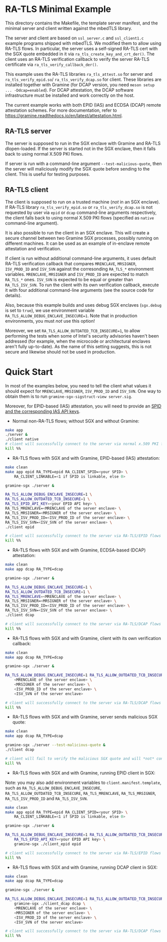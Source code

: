 # RA-TLS Minimal Example

This directory contains the Makefile, the template server manifest, and the
minimal server and client written against the mbedTLS library.

The server and client are based on `ssl_server.c` and `ssl_client1.c` example
programs shipped with mbedTLS. We modified them to allow using RA-TLS flows. In
particular, the server uses a self-signed RA-TLS cert with the SGX quote
embedded in it via `ra_tls_create_key_and_crt_der()`. The client uses an RA-TLS
verification callback to verify the server RA-TLS certificate via
`ra_tls_verify_callback_der()`.

This example uses the RA-TLS libraries `ra_tls_attest.so` for server and
`ra_tls_verify_epid.so`/ `ra_tls_verify_dcap.so` for client. These libraries are
installed together with Gramine (for DCAP version, you need `meson setup ...
-Ddcap=enabled`). For DCAP attestation, the DCAP software infrastructure must be
 installed and work correctly on the host.

The current example works with both EPID (IAS) and ECDSA (DCAP) remote
attestation schemes. For more documentation, refer to
https://gramine.readthedocs.io/en/latest/attestation.html.

## RA-TLS server

The server is supposed to run in the SGX enclave with Gramine and RA-TLS
dlopen-loaded. If the server is started not in the SGX enclave, then it falls
back to using normal X.509 PKI flows.

If server is run with a command-line argument ``--test-malicious-quote``, then
the server will maliciously modify the SGX quote before sending to the client.
This is useful for testing purposes.

## RA-TLS client

The client is supposed to run on a trusted machine (*not* in an SGX enclave). If
RA-TLS library `ra_tls_verify_epid.so` or `ra_tls_verify_dcap.so` is not
requested by user via `epid` or `dcap` command-line arguments respectively, the
client falls back to using normal X.509 PKI flows (specified as `native`
command-line argument).

It is also possible to run the client in an SGX enclave. This will create a
secure channel between two Gramine SGX processes, possibly running on different
machines. It can be used as an example of in-enclave remote attestation and
verification.

If client is run without additional command-line arguments, it uses default
RA-TLS verification callback that compares `MRENCLAVE`, `MRSIGNER`,
`ISV_PROD_ID` and `ISV_SVN` against the corresonding `RA_TLS_*` environment
variables. `MRENCLAVE`, `MRSIGNER` and `ISV_PROD_ID` are expected to match
`RA_TLS_*` ones. `ISV_SVN` is expected to be equal or greater than `RA_TLS_ISV_SVN`.
To run the client with its own verification callback, execute it with four
additional command-line arguments (see the source code for details).

Also, because this example builds and uses debug SGX enclaves (`sgx.debug` is
set to `true`), we use environment variable `RA_TLS_ALLOW_DEBUG_ENCLAVE_INSECURE=1`.
Note that in production environments, you must *not* use this option!

Moreover, we set `RA_TLS_ALLOW_OUTDATED_TCB_INSECURE=1`, to allow performing
the tests when some of Intel's security advisories haven't been addressed (for
example, when the microcode or architectural enclaves aren't fully up-to-date).
As the name of this setting suggests, this is not secure and likewise should not
be used in production.

# Quick Start

In most of the examples below, you need to tell the client what values it should
expect for `MRENCLAVE`, `MRSIGNER`, `ISV_PROD_ID` and `ISV_SVN`. One way to
obtain them is to run `gramine-sgx-sigstruct-view server.sig`.

Moreover, for EPID-based (IAS) attestation, you will need to provide
an [SPID and the corresponding IAS API keys][spid].

[spid]: https://gramine.readthedocs.io/en/latest/sgx-intro.html#term-spid

- Normal non-RA-TLS flows; without SGX and without Gramine:

```sh
make app
./server &
./client native
# client will successfully connect to the server via normal x.509 PKI flows
kill %%
```

- RA-TLS flows with SGX and with Gramine, EPID-based (IAS) attestation:

```sh
make clean
make app epid RA_TYPE=epid RA_CLIENT_SPID=<your SPID> \
    RA_CLIENT_LINKABLE=<1 if SPID is linkable, else 0>

gramine-sgx ./server &

RA_TLS_ALLOW_DEBUG_ENCLAVE_INSECURE=1 \
RA_TLS_ALLOW_OUTDATED_TCB_INSECURE=1 \
RA_TLS_EPID_API_KEY=<your EPID API key> \
RA_TLS_MRENCLAVE=<MRENCLAVE of the server enclave> \
RA_TLS_MRSIGNER=<MRSIGNER of the server enclave> \
RA_TLS_ISV_PROD_ID=<ISV_PROD_ID of the server enclave> \
RA_TLS_ISV_SVN=<ISV_SVN of the server enclave> \
./client epid

# client will successfully connect to the server via RA-TLS/EPID flows
kill %%
```

- RA-TLS flows with SGX and with Gramine, ECDSA-based (DCAP) attestation:

```sh
make clean
make app dcap RA_TYPE=dcap

gramine-sgx ./server &

RA_TLS_ALLOW_DEBUG_ENCLAVE_INSECURE=1 \
RA_TLS_ALLOW_OUTDATED_TCB_INSECURE=1 \
RA_TLS_MRENCLAVE=<MRENCLAVE of the server enclave> \
RA_TLS_MRSIGNER=<MRSIGNER of the server enclave> \
RA_TLS_ISV_PROD_ID=<ISV_PROD_ID of the server enclave> \
RA_TLS_ISV_SVN=<ISV_SVN of the server enclave> \
./client dcap

# client will successfully connect to the server via RA-TLS/DCAP flows
kill %%
```

- RA-TLS flows with SGX and with Gramine, client with its own verification callback:

```sh
make clean
make app dcap RA_TYPE=dcap

gramine-sgx ./server &

RA_TLS_ALLOW_DEBUG_ENCLAVE_INSECURE=1 RA_TLS_ALLOW_OUTDATED_TCB_INSECURE=1 ./client dcap \
    <MRENCLAVE of the server enclave> \
    <MRSIGNER of the server enclave> \
    <ISV_PROD_ID of the server enclave> \
    <ISV_SVN of the server enclave>

# client will successfully connect to the server via RA-TLS/DCAP flows
kill %%
```

- RA-TLS flows with SGX and with Gramine, server sends malicious SGX quote:

```sh
make clean
make app dcap RA_TYPE=dcap

gramine-sgx ./server --test-malicious-quote &
./client dcap

# client will fail to verify the malicious SGX quote and will *not* connect to the server
kill %%
```

- RA-TLS flows with SGX and with Gramine, running EPID client in SGX:

Note: you may also add environment variables to `client.manifest.template`, such
as `RA_TLS_ALLOW_DEBUG_ENCLAVE_INSECURE`, `RA_TLS_ALLOW_OUTDATED_TCB_INSECURE`,
`RA_TLS_MRENCLAVE`, `RA_TLS_MRSIGNER`, `RA_TLS_ISV_PROD_ID` and
`RA_TLS_ISV_SVN`.

```sh
make clean
make app epid RA_TYPE=epid RA_CLIENT_SPID=<your SPID> \
    RA_CLIENT_LINKABLE=<1 if SPID is linkable, else 0>

gramine-sgx ./server &

RA_TLS_ALLOW_DEBUG_ENCLAVE_INSECURE=1 RA_TLS_ALLOW_OUTDATED_TCB_INSECURE=1 \
    RA_TLS_EPID_API_KEY=<your EPID API key> \
    gramine-sgx ./client_epid epid

# client will successfully connect to the server via RA-TLS/EPID flows
kill %%
```

- RA-TLS flows with SGX and with Gramine, running DCAP client in SGX:

```sh
make clean
make app dcap RA_TYPE=dcap

gramine-sgx ./server &

RA_TLS_ALLOW_DEBUG_ENCLAVE_INSECURE=1 RA_TLS_ALLOW_OUTDATED_TCB_INSECURE=1 \
    gramine-sgx ./client_dcap dcap \
    <MRENCLAVE of the server enclave> \
    <MRSIGNER of the server enclave> \
    <ISV_PROD_ID of the server enclave> \
    <ISV_SVN of the server enclave>

# client will successfully connect to the server via RA-TLS/DCAP flows
kill %%
```

